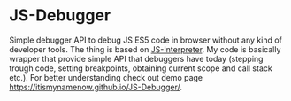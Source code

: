 # JS-Debugger
Simple debugger API to debug JS ES5 code in browser without any kind of developer tools. 
The thing is based on [JS-Interpreter](https://github.com/NeilFraser/JS-Interpreter). My code is basically wrapper that provide simple API that debuggers have today (stepping trough code, setting breakpoints, obtaining current scope and call stack etc.). For better understanding check out demo page https://itismynamenow.github.io/JS-Debugger/.
